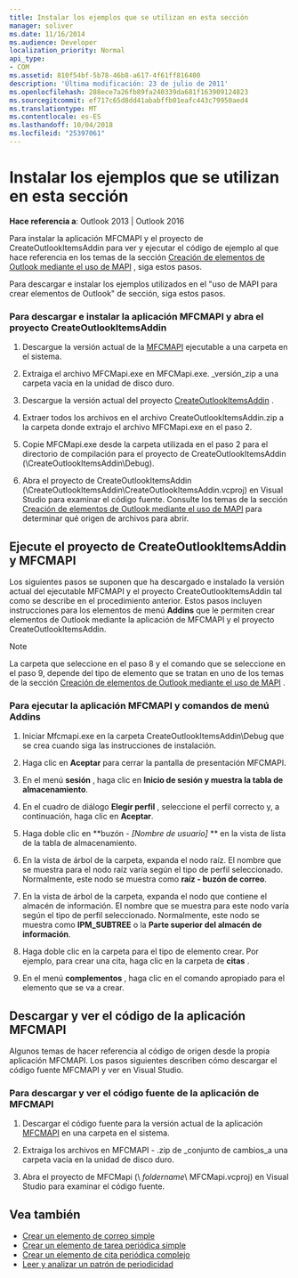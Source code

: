 ```yaml
---
title: Instalar los ejemplos que se utilizan en esta sección
manager: soliver
ms.date: 11/16/2014
ms.audience: Developer
localization_priority: Normal
api_type:
- COM
ms.assetid: 810f54bf-5b78-46b8-a617-4f61ff816400
description: 'Última modificación: 23 de julio de 2011'
ms.openlocfilehash: 288ece7a26fb89fa240339da681f163909124823
ms.sourcegitcommit: ef717c65d8dd41ababffb01eafc443c79950aed4
ms.translationtype: MT
ms.contentlocale: es-ES
ms.lasthandoff: 10/04/2018
ms.locfileid: "25397061"
---
```

# <a name="install-the-samples-used-in-this-section"></a>Instalar los ejemplos que se utilizan en esta sección

**Hace referencia a**: Outlook 2013 | Outlook 2016 
  
Para instalar la aplicación MFCMAPI y el proyecto de CreateOutlookItemsAddin para ver y ejecutar el código de ejemplo al que hace referencia en los temas de la sección [Creación de elementos de Outlook mediante el uso de MAPI](creating-outlook-items-by-using-mapi.md) , siga estos pasos. 

Para descargar e instalar los ejemplos utilizados en el "uso de MAPI para crear elementos de Outlook" de sección, siga estos pasos.

### <a name="to-download-and-install-the-mfcmapi-application-and-open-createoutlookitemsaddin-project"></a>Para descargar e instalar la aplicación MFCMAPI y abra el proyecto CreateOutlookItemsAddin

1. Descargue la versión actual de la [MFCMAPI](https://go.microsoft.com/fwlink/?LinkID=124154) ejecutable a una carpeta en el sistema. 
    
2. Extraiga el archivo MFCMapi.exe en MFCMapi.exe. _versión_zip a una carpeta vacía en la unidad de disco duro.
    
3. Descargue la versión actual del proyecto [CreateOutlookItemsAddin](https://go.microsoft.com/fwlink/?LinkID=127828) . 
    
4. Extraer todos los archivos en el archivo CreateOutlookItemsAddin.zip a la carpeta donde extrajo el archivo MFCMapi.exe en el paso 2.
    
5. Copie MFCMapi.exe desde la carpeta utilizada en el paso 2 para el directorio de compilación para el proyecto de CreateOutlookItemsAddin (\CreateOutlookItemsAddin\Debug).
    
6. Abra el proyecto de CreateOutlookItemsAddin (\CreateOutlookItemsAddin\CreateOutlookItemsAddin.vcproj) en Visual Studio para examinar el código fuente. Consulte los temas de la sección [Creación de elementos de Outlook mediante el uso de MAPI](creating-outlook-items-by-using-mapi.md) para determinar qué origen de archivos para abrir. 
    
## <a name="run-mfcmapi-and-the-createoutlookitemsaddin-project"></a>Ejecute el proyecto de CreateOutlookItemsAddin y MFCMAPI

Los siguientes pasos se suponen que ha descargado e instalado la versión actual del ejecutable MFCMAPI y el proyecto CreateOutlookItemsAddin tal como se describe en el procedimiento anterior. Estos pasos incluyen instrucciones para los elementos de menú **Addins** que le permiten crear elementos de Outlook mediante la aplicación de MFCMAPI y el proyecto CreateOutlookItemsAddin. 
  
> [!NOTE]
> La carpeta que seleccione en el paso 8 y el comando que se seleccione en el paso 9, depende del tipo de elemento que se tratan en uno de los temas de la sección [Creación de elementos de Outlook mediante el uso de MAPI](creating-outlook-items-by-using-mapi.md) . 

### <a name="to-run-the-mfcmapi-application-and-addins-menu-commands"></a>Para ejecutar la aplicación MFCMAPI y comandos de menú Addins

1. Iniciar Mfcmapi.exe en la carpeta CreateOutlookItemsAddin\Debug que se crea cuando siga las instrucciones de instalación.
    
2. Haga clic en **Aceptar** para cerrar la pantalla de presentación MFCMAPI. 
    
3. En el menú **sesión** , haga clic en **Inicio de sesión y muestra la tabla de almacenamiento**.
    
4. En el cuadro de diálogo **Elegir perfil** , seleccione el perfil correcto y, a continuación, haga clic en **Aceptar**. 
    
5. Haga doble clic en **buzón - _[Nombre de usuario]_ ** en la vista de lista de la tabla de almacenamiento. 
    
6. En la vista de árbol de la carpeta, expanda el nodo raíz. El nombre que se muestra para el nodo raíz varía según el tipo de perfil seleccionado. Normalmente, este nodo se muestra como **raíz - buzón de correo**.
    
7. En la vista de árbol de la carpeta, expanda el nodo que contiene el almacén de información. El nombre que se muestra para este nodo varía según el tipo de perfil seleccionado. Normalmente, este nodo se muestra como **IPM_SUBTREE** o la **Parte superior del almacén de información**.
    
8. Haga doble clic en la carpeta para el tipo de elemento crear. Por ejemplo, para crear una cita, haga clic en la carpeta de **citas** . 
    
9. En el menú **complementos** , haga clic en el comando apropiado para el elemento que se va a crear. 
    
## <a name="download-and-view-code-from-the-mfcmapi-application"></a>Descargar y ver el código de la aplicación MFCMAPI

Algunos temas de hacer referencia al código de origen desde la propia aplicación MFCMAPI. Los pasos siguientes describen cómo descargar el código fuente MFCMAPI y ver en Visual Studio. 

### <a name="to-download-and-view-the-mfcmapi-application-source-code"></a>Para descargar y ver el código fuente de la aplicación de MFCMAPI

1. Descargar el código fuente para la versión actual de la aplicación [MFCMAPI](https://go.microsoft.com/fwlink/?LinkID=124154) en una carpeta en el sistema. 
    
2. Extraiga los archivos en MFCMAPI - .zip de _conjunto de cambios_a una carpeta vacía en la unidad de disco duro.
    
3. Abra el proyecto de MFCMapi (\ _foldername_\ MFCMapi.vcproj) en Visual Studio para examinar el código fuente.
    
## <a name="see-also"></a>Vea también

- [Crear un elemento de correo simple](how-to-create-a-simple-mail-item.md)
- [Crear un elemento de tarea periódica simple](how-to-create-a-simple-recurrent-task-item.md)
- [Crear un elemento de cita periódica complejo](how-to-create-a-complex-recurrent-appointment-item.md)
- [Leer y analizar un patrón de periodicidad](how-to-read-and-parse-a-recurrence-pattern.md)

